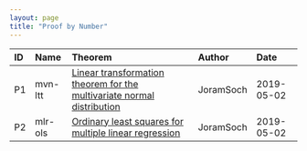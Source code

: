 ```yaml
---
layout: page
title: "Proof by Number"
---
```



| ID | Name | Theorem | Author | Date |
|:-- |:---- |:------- |:------ |:---- |
| P1 | mvn-ltt | [Linear transformation theorem for the multivariate normal distribution](/Proofs/mvn-ltt.html) | JoramSoch | 2019-05-02 |
| P2 | mlr-ols | [Ordinary least squares for multiple linear regression](/Proofs/mlr-ols.html) | JoramSoch | 2019-05-02 |
